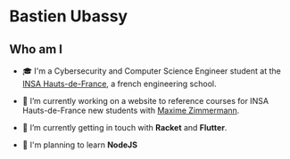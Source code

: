 # Bastien Ubassy

## Who am I

- 🎓 I'm a Cybersecurity and Computer Science Engineer student at the <a href = "https://www.insa-hautsdefrance.fr/en">INSA Hauts-de-France</a>, a french engineering school.

- 🔭 I’m currently working on a website to reference courses for INSA Hauts-de-France new students with <a href = "https://github.com/maximezim">Maxime Zimmermann</a>.

- 🌱 I’m currently getting in touch with **Racket** and **Flutter**.

- 🔭 I'm planning to learn **NodeJS**